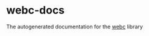 # webc-docs

The autogenerated documentation for the [webc](https://github.com/KDesp73/webc) library
